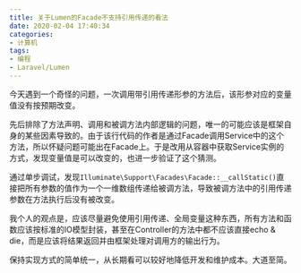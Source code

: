 ```yaml
---
title: 关于Lumen的Facade不支持引用传递的看法
date: 2020-02-04 17:40:34
categories:
- 计算机
tags:
- 编程
- Laravel/Lumen
---
```


今天遇到一个奇怪的问题，一次调用带引用传递形参的方法后，该形参对应的变量值没有按预期改变。

<!-- more -->

先后排除了方法声明、调用和被调方法内部逻辑的问题，唯一的可能应该是框架自身的某些因素导致的。由于该行代码的作者是通过Facade调用Service中的这个方法，所以怀疑问题可能出在Facade上。于是改用从容器中获取Service实例的方式，发现变量值是可以改变的，也进一步验证了这个猜测。

通过单步调试，发现`Illuminate\Support\Facades\Facade::__callStatic()`直接把所有参数的值作为一个一维数组传递给被调方法，导致被调方法中的引用传递参数在方法执行后没有被改变。

我个人的观点是，应该尽量避免使用引用传递、全局变量这种东西，所有方法和函数应该按标准的IO模型封装，甚至在Controller的方法中都不应该直接echo & die，而是应该将结果返回并由框架处理对调用方的输出行为。

保持实现方式的简单统一，从长期看可以较好地降低开发和维护成本。大道至简。

